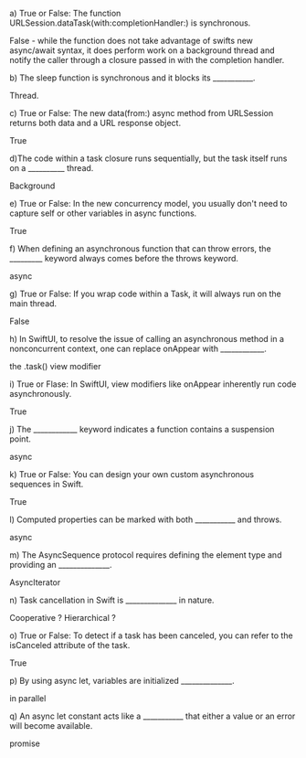 a) True or False: The function URLSession.dataTask(with:completionHandler:) is synchronous.

False - while the function does not take advantage of swifts new async/await syntax, it does perform work on a background thread and notify the caller through a closure passed in with the completion handler.


b) The sleep function is synchronous and it blocks its ___________.

Thread.


c) True or False: The new data(from:) async method from URLSession returns both data and a URL response object.

True

d)The code within a task closure runs sequentially, but the task itself runs on a __________ thread.

Background

e) True or False: In the new concurrency model, you usually don't need to capture self or other variables in async functions.

True

f) When defining an asynchronous function that can throw errors, the _________ keyword always comes before the throws keyword.

async

g) True or False: If you wrap code within a Task, it will always run on the main thread.

False

h) In SwiftUI, to resolve the issue of calling an asynchronous method in a nonconcurrent context, one can replace onAppear with ____________.


the .task() view modifier

i) True or Flase: In SwiftUI, view modifiers like onAppear inherently run code asynchronously.

True


j) The ____________ keyword indicates a function contains a suspension point.

async


k) True or False: You can design your own custom asynchronous sequences in Swift.

True

l) Computed properties can be marked with both ___________ and throws.

async

m) The AsyncSequence protocol requires defining the element type and providing an ______________.  

AsyncIterator

n) Task cancellation in Swift is ______________ in nature.

Cooperative ? Hierarchical ? 

o) True or False: To detect if a task has been canceled, you can refer to the isCanceled attribute of the task.

True

p) By using async let, variables are initialized ______________.

in parallel

q) An async let constant acts like a ___________ that either a value or an error will become available.

promise

